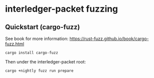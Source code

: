 # interledger-packet fuzzing

## Quickstart (cargo-fuzz)

See book for more information: https://rust-fuzz.github.io/book/cargo-fuzz.html

```
cargo install cargo-fuzz
```

Then under the interledger-packet root:

```
cargo +nightly fuzz run prepare
```
